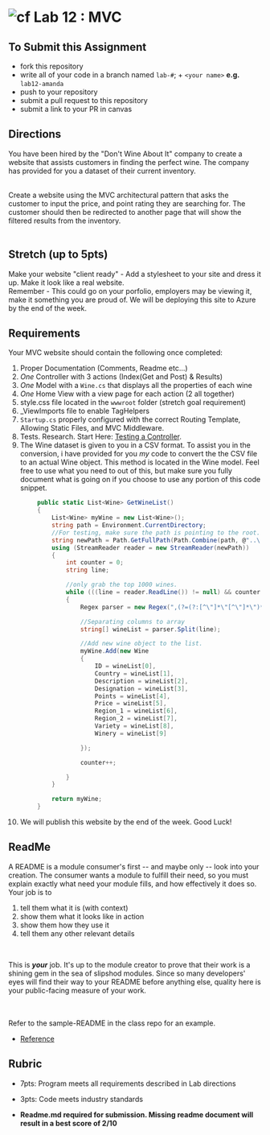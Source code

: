![cf](http://i.imgur.com/7v5ASc8.png) Lab 12 : MVC
=====================================

## To Submit this Assignment
- fork this repository
- write all of your code in a branch named `lab-#`; + `<your name>` **e.g.** `lab12-amanda`
- push to your repository
- submit a pull request to this repository
- submit a link to your PR in canvas

## Directions

You have been hired by the "Don't Wine About It" company to create a website that assists customers in finding the perfect wine. 
The company has provided for you a dataset of their current inventory. <br /><br />

Create a website using the MVC architectural pattern that asks the customer to input the price, and point rating
they are searching for. The customer should then be redirected to another page that will show the filtered results from the inventory. <br /><br />

## Stretch (up to 5pts)
Make your website "client ready" - Add a stylesheet to your site and dress it up. Make it look like a real website.<br />
Remember - This could go on your porfolio, employers may be viewing it, make it something you are proud of. We will be deploying
this site to Azure by the end of the week. 

## Requirements
Your MVC website should contain the following once completed:
1. Proper Documentation (Comments, Readme etc...)
2. *One* Controller with 3 actions (Index(Get and Post) & Results)
3. *One* Model with a `Wine.cs` that displays all the properties of each wine
4. *One* Home View with a view page for each action (2 all together)
5. style.css file located in the `wwwroot` folder (stretch goal requirement)
6. _ViewImports file to enable TagHelpers 
7. `Startup.cs` properly configured with the correct Routing Template, Allowing Static Files, and MVC Middleware.
8. Tests. Research. Start Here: [Testing a Controller](https://docs.microsoft.com/en-us/aspnet/core/mvc/controllers/testing). 
9. The Wine dataset is given to you in a CSV format. To assist you in the conversion, i have provided for you *my* code to convert the 
the CSV file to an actual Wine object. This method is located in the Wine model. Feel free to use what you need to out of this, but make sure
you fully document what is going on if you choose to use any portion of this code snippet.

```csharp
        public static List<Wine> GetWineList()
        {
            List<Wine> myWine = new List<Wine>();
            string path = Environment.CurrentDirectory;
            //For testing, make sure the path is pointing to the root.
            string newPath = Path.GetFullPath(Path.Combine(path, @"..\..\..\wine.csv"));
            using (StreamReader reader = new StreamReader(newPath))
            {
                int counter = 0;
                string line;

                //only grab the top 1000 wines. 
                while (((line = reader.ReadLine()) != null) && counter < 1001)
                {
                    Regex parser = new Regex(",(?=(?:[^\"]*\"[^\"]*\")*(?![^\"]*\"))");

                    //Separating columns to array
                    string[] wineList = parser.Split(line);

                    //Add new wine object to the list. 
                    myWine.Add(new Wine
                    {
                        ID = wineList[0],
                        Country = wineList[1],
                        Description = wineList[2],
                        Designation = wineList[3],
                        Points = wineList[4],
                        Price = wineList[5],
                        Region_1 = wineList[6],
                        Region_2 = wineList[7],
                        Variety = wineList[8],
                        Winery = wineList[9]

                    });

                    counter++;

                }
            }

            return myWine;
        }

```

10. We will publish this website by the end of the week. Good Luck!


## ReadMe
A README is a module consumer's first -- and maybe only -- look into your creation. The consumer wants a module to fulfill their need, so you must explain exactly what need your module fills, and how effectively it does so.
<br />
Your job is to

1. tell them what it is (with context)
2. show them what it looks like in action
3. show them how they use it
4. tell them any other relevant details
<br />

This is ***your*** job. It's up to the module creator to prove that their work is a shining gem in the sea of slipshod modules. Since so many developers' eyes will find their way to your README before anything else, quality here is your public-facing measure of your work.

<br /> <br /> Refer to the sample-README in the class repo for an example. 
- [Reference](https://github.com/noffle/art-of-readme)

## Rubric
- 7pts: Program meets all requirements described in Lab directions
- 3pts: Code meets industry standards

- **Readme.md required for submission. Missing readme document will result in a best score of 2/10**